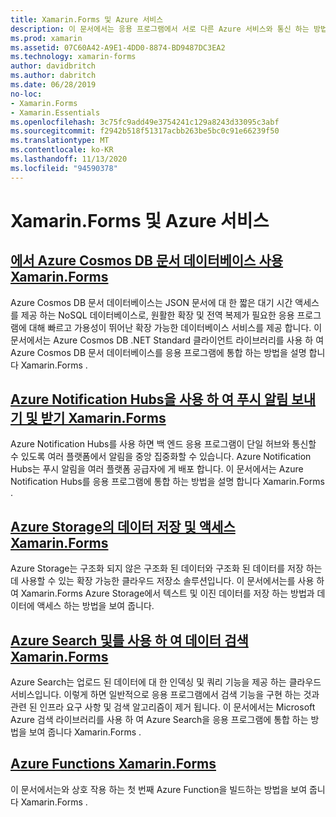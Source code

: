 ```yaml
---
title: Xamarin.Forms 및 Azure 서비스
description: 이 문서에서는 응용 프로그램에서 서로 다른 Azure 서비스와 통신 하는 방법을 간략하게 설명 Xamarin.Forms 합니다.
ms.prod: xamarin
ms.assetid: 07C60A42-A9E1-4DD0-8874-BD9487DC3EA2
ms.technology: xamarin-forms
author: davidbritch
ms.author: dabritch
ms.date: 06/28/2019
no-loc:
- Xamarin.Forms
- Xamarin.Essentials
ms.openlocfilehash: 3c75fc9add49e3754241c129a8243d33095c3abf
ms.sourcegitcommit: f2942b518f51317acbb263be5bc0c91e66239f50
ms.translationtype: MT
ms.contentlocale: ko-KR
ms.lasthandoff: 11/13/2020
ms.locfileid: "94590378"
---
```

# <a name="no-locxamarinforms-and-azure-services"></a>Xamarin.Forms 및 Azure 서비스

## <a name="consume-an-azure-cosmos-db-document-database-in-no-locxamarinforms"></a>[에서 Azure Cosmos DB 문서 데이터베이스 사용 Xamarin.Forms](azure-cosmosdb.md)

Azure Cosmos DB 문서 데이터베이스는 JSON 문서에 대 한 짧은 대기 시간 액세스를 제공 하는 NoSQL 데이터베이스로, 원활한 확장 및 전역 복제가 필요한 응용 프로그램에 대해 빠르고 가용성이 뛰어난 확장 가능한 데이터베이스 서비스를 제공 합니다. 이 문서에서는 Azure Cosmos DB .NET Standard 클라이언트 라이브러리를 사용 하 여 Azure Cosmos DB 문서 데이터베이스를 응용 프로그램에 통합 하는 방법을 설명 합니다 Xamarin.Forms .

## <a name="send-and-receive-push-notifications-with-azure-notification-hubs-and-no-locxamarinforms"></a>[Azure Notification Hubs을 사용 하 여 푸시 알림 보내기 및 받기 Xamarin.Forms](azure-notification-hub.md)

Azure Notification Hubs를 사용 하면 백 엔드 응용 프로그램이 단일 허브와 통신할 수 있도록 여러 플랫폼에서 알림을 중앙 집중화할 수 있습니다. Azure Notification Hubs는 푸시 알림을 여러 플랫폼 공급자에 게 배포 합니다. 이 문서에서는 Azure Notification Hubs를 응용 프로그램에 통합 하는 방법을 설명 합니다 Xamarin.Forms .

## <a name="store-and-access-data-in-azure-storage-from-no-locxamarinforms"></a>[Azure Storage의 데이터 저장 및 액세스 Xamarin.Forms](azure-storage.md)

Azure Storage는 구조화 되지 않은 구조화 된 데이터와 구조화 된 데이터를 저장 하는 데 사용할 수 있는 확장 가능한 클라우드 저장소 솔루션입니다. 이 문서에서는를 사용 하 여 Xamarin.Forms Azure Storage에서 텍스트 및 이진 데이터를 저장 하는 방법과 데이터에 액세스 하는 방법을 보여 줍니다.

## <a name="search-data-with-azure-search-and-no-locxamarinforms"></a>[Azure Search 및를 사용 하 여 데이터 검색 Xamarin.Forms](azure-search.md)

Azure Search는 업로드 된 데이터에 대 한 인덱싱 및 쿼리 기능을 제공 하는 클라우드 서비스입니다. 이렇게 하면 일반적으로 응용 프로그램에서 검색 기능을 구현 하는 것과 관련 된 인프라 요구 사항 및 검색 알고리즘이 제거 됩니다. 이 문서에서는 Microsoft Azure 검색 라이브러리를 사용 하 여 Azure Search을 응용 프로그램에 통합 하는 방법을 보여 줍니다 Xamarin.Forms .

## <a name="azure-functions-with-no-locxamarinforms"></a>[Azure Functions Xamarin.Forms](azure-functions.md)

이 문서에서는와 상호 작용 하는 첫 번째 Azure Function을 빌드하는 방법을 보여 줍니다 Xamarin.Forms .
